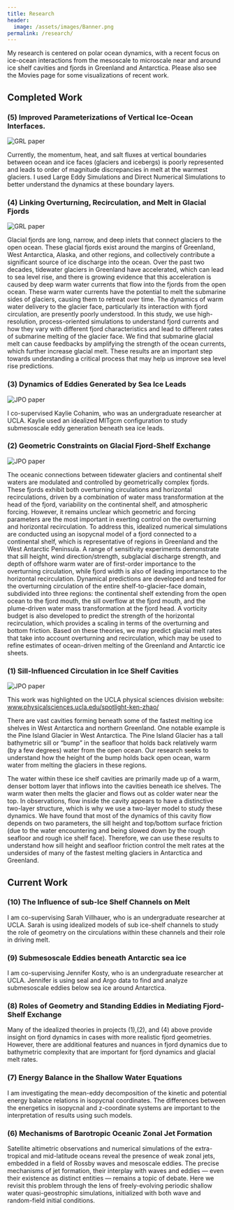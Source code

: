 ```yaml
---
title: Research
header:
  image: /assets/images/Banner.png
permalink: /research/
---
```


My research is centered on polar ocean dynamics, with a recent focus on ice-ocean interactions from the mesoscale to microscale near and around ice shelf cavities and fjords in Greenland and Antarctica. Please also see the Movies page for some visualizations of recent work.


## Completed Work

### (5) Improved Parameterizations of Vertical Ice-Ocean Interfaces.

![GRL paper](/assets/images/grl22.png)

Currently, the momentum, heat, and salt fluxes at vertical boundaries between ocean and ice faces (glaciers and icebergs) is poorly represented and leads to order of magnitude discrepancies in melt at the warmest glaciers. I used Large Eddy Simulations and Direct Numerical Simulations to better understand the dynamics at these boundary layers.

### (4) Linking Overturning, Recirculation, and Melt in Glacial Fjords

![GRL paper](/assets/images/fjordsetup_grl.png)

Glacial fjords are long, narrow, and deep inlets that connect glaciers to the open ocean. These glacial fjords exist around the margins of Greenland, West Antarctica, Alaska, and other regions, and collectively contribute a significant source of ice discharge into the ocean. Over the past two decades, tidewater glaciers in Greenland have accelerated, which can lead to sea level rise, and there is growing evidence that this acceleration is caused by deep warm water currents that flow into the fjords from the open ocean. These warm water currents have the potential to melt the submarine sides of glaciers, causing them to retreat over time. The dynamics of warm water delivery to the glacier face, particularly its interaction with fjord circulation, are presently poorly understood. In this study, we use high-resolution, process-oriented simulations to understand fjord currents and how they vary with different fjord characteristics and lead to different rates of submarine melting of the glacier face. We find that submarine glacial melt can cause feedbacks by amplifying the strength of the ocean currents, which further increase glacial melt. These results are an important step towards understanding a critical process that may help us improve sea level rise predictions.

### (3) Dynamics of Eddies Generated by Sea Ice Leads

![JPO paper](/assets/images/antarctic_leads.png)

I co-supervised Kaylie Cohanim, who was an undergraduate researcher at UCLA. Kaylie used an idealized MITgcm configuration to study submesoscale eddy generation beneath sea ice leads. 

### (2) Geometric Constraints on Glacial Fjord-Shelf Exchange

![JPO paper](/assets/images/geometricconstraintsfigure.png)

The oceanic connections between tidewater glaciers and continental shelf waters are modulated and controlled by geometrically complex fjords. These fjords exhibit both overturning circulations and horizontal recirculations, driven by a combination of water mass transformation at the head of the fjord, variability on the continental shelf, and atmospheric forcing. However, it remains unclear which geometric and forcing parameters are the most important in exerting control on the overturning and horizontal recirculation. To address this, idealized numerical simulations are conducted using an isopycnal model of a fjord connected to a continental shelf, which is representative of regions in Greenland and the West Antarctic Peninsula. A range of sensitivity experiments demonstrate that sill height, wind direction/strength, subglacial discharge strength, and depth of offshore warm water are of first-order importance to the overturning circulation, while fjord width is also of leading importance to the horizontal recirculation. Dynamical predictions are developed and tested for the overturning circulation of the entire shelf-to-glacier-face domain, subdivided into three regions: the continental shelf extending from the open ocean to the fjord mouth, the sill overflow at the fjord mouth, and the plume-driven water mass transformation at the fjord head. A vorticity budget is also developed to predict the strength of the horizontal recirculation, which provides a scaling in terms of the overturning and bottom friction. Based on these theories, we may predict glacial melt rates that take into account overturning and recirculation, which may be used to refine estimates of ocean-driven melting of the Greenland and Antarctic ice sheets.

### (1) Sill-Influenced Circulation in Ice Shelf Cavities

![JPO paper](/assets/images/modelgeom7.png)

This work was highlighted on the UCLA physical sciences division website: www.physicalsciences.ucla.edu/spotlight-ken-zhao/

There are vast cavities forming beneath some of the fastest melting ice shelves in West Antarctica and northern Greenland. One notable example is the Pine Island Glacier in West Antarctica. The Pine Island Glacier has a tall bathymetric sill or “bump” in the seafloor that holds back relatively warm (by a few degrees) water from the open ocean. Our research seeks to understand how the height of the bump holds back open ocean, warm water from melting the glaciers in these regions.

The water within these ice shelf cavities are primarily made up of a warm, denser bottom layer that inflows into the cavities beneath ice shelves. The warm water then melts the glacier and flows out as colder water near the top. In observations, flow inside the cavity appears to have a distinctive two-layer structure, which is why we use a two-layer model to study these dynamics. We have found that most of the dynamics of this cavity flow depends on two parameters, the sill height and top/bottom surface friction (due to the water encountering and being slowed down by the rough seafloor and rough ice shelf face). Therefore, we can use these results to understand how sill height and seafloor friction control the melt rates at the undersides of many of the fastest melting glaciers in Antarctica and Greenland.

## Current Work

### (10) The Influence of sub-Ice Shelf Channels on Melt

I am co-supervising Sarah Villhauer, who is an undergraduate researcher at UCLA. Sarah is using idealized models of sub ice-shelf channels to study the role of geometry on the circulations within these channels and their role in driving melt.

### (9) Submesoscale Eddies beneath Antarctic sea ice

I am co-supervising Jennifer Kosty, who is an undergraduate researcher at UCLA. Jennifer is using seal and Argo data to find and analyze submesoscale eddies below sea ice around Antarctica.

### (8) Roles of Geometry and Standing Eddies in Mediating Fjord-Shelf Exchange
 
Many of the idealized theories in projects (1),(2), and (4) above provide insight on fjord dynamics in cases with more realistic fjord geometries. However, there are additional features and nuances in fjord dynamics due to bathymetric complexity that are important for fjord dynamics and glacial melt rates.

### (7) Energy Balance in the Shallow Water Equations
 
I am investigating the mean-eddy decomposition of the kinetic and potential energy balance relations in isopycnal coordinates. The differences between the energetics in isopycnal and z-coordinate systems are important to the interpretation of results using such models.
 
### (6) Mechanisms of Barotropic Oceanic Zonal Jet Formation
 
Satellite altimetric observations and numerical simulations of the extra-tropical and mid-latitude oceans reveal the presence of weak zonal jets, embedded in a field of Rossby waves and mesoscale eddies. The precise mechanisms of jet formation, their interplay with waves and eddies — even their existence as distinct entities — remains a topic of debate. Here we revisit this problem through the lens of freely-evolving periodic shallow water quasi-geostrophic simulations, initialized with both wave and random-field initial conditions.
 





